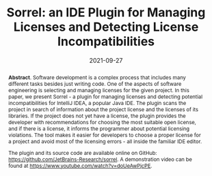 ---
title: "Sorrel: an IDE Plugin for Managing Licenses and Detecting License Incompatibilities"
authors: '<i>Dmitry Pogrebnoy, Ivan Kuznetsov, Yaroslav Golubev, Vladislav Tankov, and Timofey Bryksin</i>'
status: "published"
collection: publications
permalink: /publications/2021-09-27-sorrel
date: 2021-09-27
venue: "the proceedings of <b>ICSME'21</b>"
pdf: 'https://arxiv.org/abs/2107.13315'
tool: 'https://github.com/JetBrains-Research/sorrel'
video: 'https://www.youtube.com/watch?v=doUeAwPjcPE'
paperurl: 'https://doi.org/10.1109/ICSME52107.2021.00059'
award: '🏆 Best Tool Demo Award 🏆'
counter_id: 'C26'
level: 'A'
abstract: '<p><b>Abstract</b>. Software development is a complex process that includes many different tasks besides just writing code. One of the aspects of software engineering is selecting and managing licenses for the given project. In this paper, we present Sorrel - a plugin for managing licenses and detecting potential incompatibilities for IntelliJ IDEA, a popular Java IDE. The plugin scans the project in search of information about the project license and the licenses of its libraries. If the project does not yet have a license, the plugin provides the developer with recommendations for choosing the most suitable open license, and if there is a license, it informs the programmer about potential licensing violations. The tool makes it easier for developers to choose a proper license for a project and avoid most of the licensing errors - all inside the familiar IDE editor.</p> <p>The plugin and its source code are available online on GitHub: <a href="https://github.com/JetBrains-Research/sorrel">https://github.com/JetBrains-Research/sorrel</a>. A demonstration video can be found at <a href="https://www.youtube.com/watch?v=doUeAwPjcPE">https://www.youtube.com/watch?v=doUeAwPjcPE</a>.</p>'
---